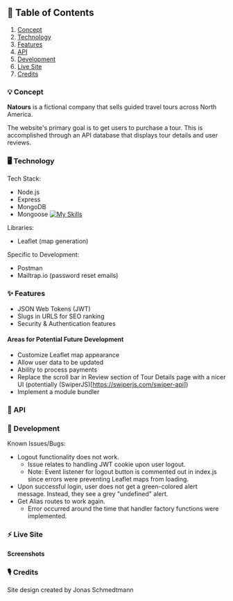 ## :book: Table of Contents

1. [Concept](#concept)
2. [Technology](#tech)
3. [Features](#features)
4. [API](#api)
5. [Development](#dev)
6. [Live Site](#site)
7. [Credits](#credits)

### :bulb: Concept <a name="concept"></a>

**Natours** is a fictional company that sells guided travel tours across North America.

The website's primary goal is to get users to purchase a tour. This is accomplished through an API database that displays tour details and user reviews.

### :desktop_computer: Technology <a name="tech"></a>

Tech Stack:

- Node.js
- Express
- MongoDB
- Mongoose
  [![My Skills](https://skillicons.dev/icons?i=nodejs,express,mongodb)](https://skillicons.dev)

Libraries:

- Leaflet (map generation)

Specific to Development:

- Postman
- Mailtrap.io (password reset emails)

### :sparkles: Features <a name="features"></a>

- JSON Web Tokens (JWT)
- Slugs in URLS for SEO ranking
- Security &amp; Authentication features
  <!-- - Aggregation Pipeline -->
  <!-- - API featuring sorting/filtering/etc -->

#### Areas for Potential Future Development

- Customize Leaflet map appearance
- Allow user data to be updated
- Ability to process payments
- Replace the scroll bar in Review section of Tour Details page with a nicer UI (potentially (SwiperJS)[https://swiperjs.com/swiper-api])
- Implement a module bundler

### :incoming_envelope: API <a name="api"></a>

### :bug: Development <a name="dev"></a>

Known Issues/Bugs:

- Logout functionality does not work.
  - Issue relates to handling JWT cookie upon user logout.
  - Note: Event listener for logout button is commented out in index.js since errors were preventing Leaflet maps from loading.
- Upon successful login, user does not get a green-colored alert message. Instead, they see a grey "undefined" alert.
- Get Alias routes to work again.
  - Error occurred around the time that handler factory functions were implemented.

### :zap: Live Site <a name="site"></a>

#### Screenshots

### :studio_microphone: Credits <a name="credits"></a>

Site design created by Jonas Schmedtmann
